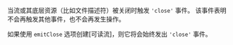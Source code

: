 <!-- YAML
added: v0.9.4
-->

当流或其底层资源（比如文件描述符）被关闭时触发 `'close'` 事件。
该事件表明不会再触发其他事件，也不会再发生操作。

如果使用 `emitClose` 选项创建[可读流]，则它将会始终发出 `'close'` 事件。

